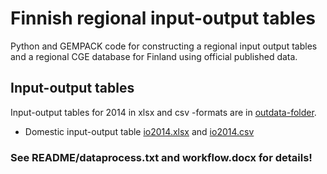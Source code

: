 # Finnish regional input-output tables

Python and GEMPACK code for constructing a regional input output tables and a regional CGE database for Finland using official published data.

## Input-output tables

Input-output tables for 2014 in xlsx and csv -formats are in [outdata-folder](outdata/).

- Domestic input-output table [io2014.xlsx](outdata/io2014.xlsx) and [io2014.csv](outdata/io2014.csv)


### See README/dataprocess.txt and workflow.docx for details!
